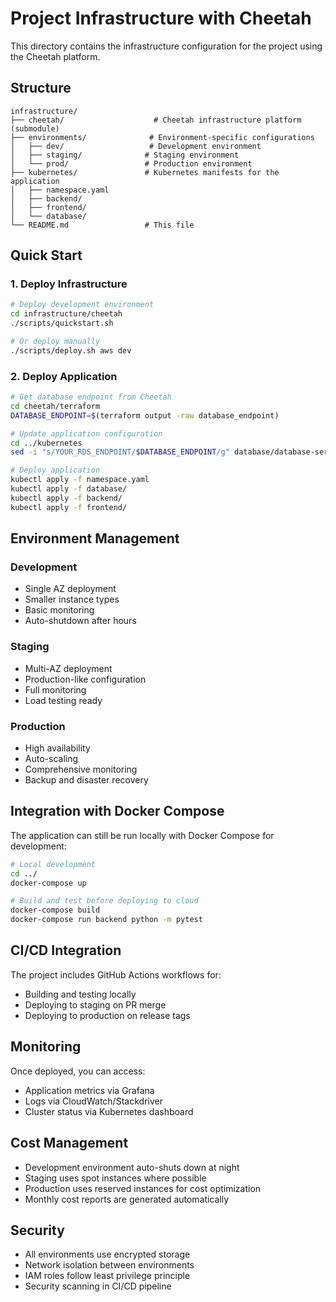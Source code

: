 # Project Infrastructure with Cheetah

This directory contains the infrastructure configuration for the project using the Cheetah platform.

## Structure

```
infrastructure/
├── cheetah/                    # Cheetah infrastructure platform (submodule)
├── environments/              # Environment-specific configurations
│   ├── dev/                   # Development environment
│   ├── staging/              # Staging environment  
│   └── prod/                 # Production environment
├── kubernetes/               # Kubernetes manifests for the application
│   ├── namespace.yaml
│   ├── backend/
│   ├── frontend/
│   └── database/
└── README.md                 # This file
```

## Quick Start

### 1. Deploy Infrastructure

```bash
# Deploy development environment
cd infrastructure/cheetah
./scripts/quickstart.sh

# Or deploy manually
./scripts/deploy.sh aws dev
```

### 2. Deploy Application

```bash
# Get database endpoint from Cheetah
cd cheetah/terraform
DATABASE_ENDPOINT=$(terraform output -raw database_endpoint)

# Update application configuration
cd ../kubernetes
sed -i "s/YOUR_RDS_ENDPOINT/$DATABASE_ENDPOINT/g" database/database-service.yaml

# Deploy application
kubectl apply -f namespace.yaml
kubectl apply -f database/
kubectl apply -f backend/
kubectl apply -f frontend/
```

## Environment Management

### Development
- Single AZ deployment
- Smaller instance types
- Basic monitoring
- Auto-shutdown after hours

### Staging  
- Multi-AZ deployment
- Production-like configuration
- Full monitoring
- Load testing ready

### Production
- High availability
- Auto-scaling
- Comprehensive monitoring
- Backup and disaster recovery

## Integration with Docker Compose

The application can still be run locally with Docker Compose for development:

```bash
# Local development
cd ../
docker-compose up

# Build and test before deploying to cloud
docker-compose build
docker-compose run backend python -m pytest
```

## CI/CD Integration

The project includes GitHub Actions workflows for:
- Building and testing locally
- Deploying to staging on PR merge
- Deploying to production on release tags

## Monitoring

Once deployed, you can access:
- Application metrics via Grafana
- Logs via CloudWatch/Stackdriver
- Cluster status via Kubernetes dashboard

## Cost Management

- Development environment auto-shuts down at night
- Staging uses spot instances where possible
- Production uses reserved instances for cost optimization
- Monthly cost reports are generated automatically

## Security

- All environments use encrypted storage
- Network isolation between environments
- IAM roles follow least privilege principle
- Security scanning in CI/CD pipeline
